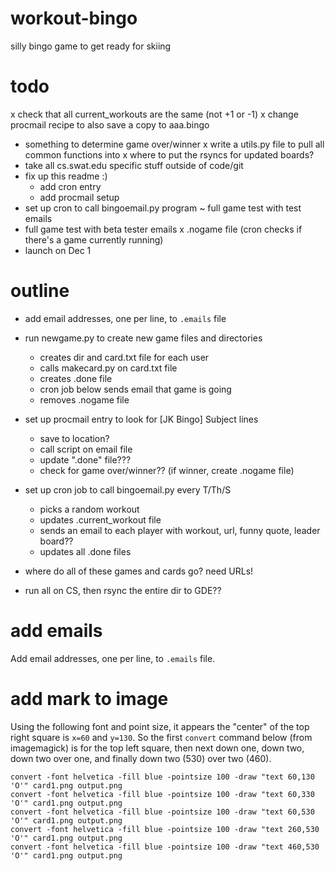 # workout-bingo
silly bingo game to get ready for skiing

# todo

x check that all current_workouts are the same (not +1 or -1)
x change procmail recipe to also save a copy to aaa.bingo
- something to determine game over/winner
x write a utils.py file to pull all common functions into
x where to put the rsyncs for updated boards?
- take all cs.swat.edu specific stuff outside of code/git
- fix up this readme :) 
    - add cron entry
    - add procmail setup
- set up cron to call bingoemail.py program
~ full game test with test emails
- full game test with beta tester emails
x .nogame file (cron checks if there's a game currently running)
- launch on Dec 1

# outline

- add email addresses, one per line, to `.emails` file
- run newgame.py to create new game files and directories
    - creates dir and card.txt file for each user
    - calls makecard.py on card.txt file
    - creates .done file
    - cron job below sends email that game is going
    - removes .nogame file
- set up procmail entry to look for [JK Bingo] Subject lines
    - save to location?
    - call script on email file
    - update ".done" file???
    - check for game over/winner?? (if winner, create .nogame file)
- set up cron job to call bingoemail.py every T/Th/S
    - picks a random workout
    - updates .current_workout file
    - sends an email to each player with workout, url, funny quote, leader board??
    - updates all .done files

- where do all of these games and cards go? need URLs!
- run all on CS, then rsync the entire dir to GDE??

# add emails
Add email addresses, one per line, to `.emails` file.

# add mark to image

Using the following font and point size, it appears the
"center" of the top right square is `x=60` and `y=130`.
So the first `convert` command below (from imagemagick) is for the
top left square, then next down one, down two, down two over one,
and finally down two (530) over two (460).

```
convert -font helvetica -fill blue -pointsize 100 -draw "text 60,130 'O'" card1.png output.png
convert -font helvetica -fill blue -pointsize 100 -draw "text 60,330 'O'" card1.png output.png
convert -font helvetica -fill blue -pointsize 100 -draw "text 60,530 'O'" card1.png output.png
convert -font helvetica -fill blue -pointsize 100 -draw "text 260,530 'O'" card1.png output.png
convert -font helvetica -fill blue -pointsize 100 -draw "text 460,530 'O'" card1.png output.png
```
